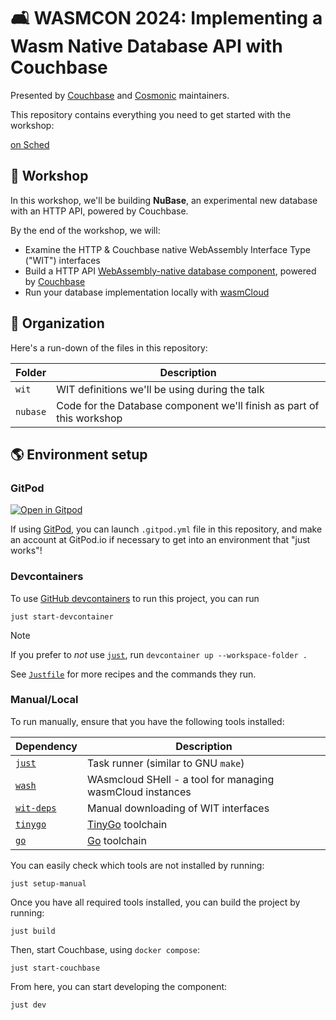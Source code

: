 # 🛋 WASMCON 2024: Implementing a Wasm Native Database API with Couchbase

Presented by [Couchbase][couchbase] and [Cosmonic][cosmonic] maintainers.

This repository contains everything you need to get started with the workshop:

[on Sched](https://wasmcon24.sched.com/event/ceac3a35d773d3c7498156218db7e22e)

[cosmonic]: https://cosmonic.com/
[couchbase]: https://couchbase.com/

## 👷 Workshop

In this workshop, we'll be building **NuBase**, an experimental new database with an HTTP API,
powered by Couchbase.

By the end of the workshop, we will:

- Examine the HTTP & Couchbase native WebAssembly Interface Type ("WIT") interfaces
- Build a HTTP API [WebAssembly-native database component][wasmcloud-docs-component], powered by [Couchbase][couchbase]
- Run your database implementation locally with [wasmCloud][wasmcloud]

[wasmcloud-docs-component]: https://wasmcloud.com/docs/concepts/components
[wasmCloud]: https://wasmcloud.com

## 📂 Organization

Here's a run-down of the files in this repository:

| Folder            | Description                                                           |
|-------------------|-----------------------------------------------------------------------|
| `wit`             | WIT definitions we'll be using during the talk                        |
| `nubase`          | Code for the Database component we'll finish as part of this workshop |

## 🌎 Environment setup

### GitPod

[![Open in Gitpod](https://gitpod.io/button/open-in-gitpod.svg)](https://gitpod.io/#https://github.com/vados-cosmonic/wasmcon2024-couchbase-workshop)

If using [GitPod][gitpod], you can launch `.gitpod.yml` file in this repository, and make an account at GitPod.io if necessary to get into an environment that "just works"!

[gitpod]: https://gitpod.io

### Devcontainers

To use [GitHub devcontainers][devcontainers] to run this project, you can run

```console
just start-devcontainer
```

> [!NOTE]
> If you prefer to *not* use [`just`][just], run `devcontainer up --workspace-folder .`
>
> See [`Justfile`](./Justfile) for more recipes and the commands they run.

[devcontainers]: https://github.com/devcontainers/cli

### Manual/Local

To run manually, ensure that you have the following tools installed:

| Dependency             | Description                                               |
|------------------------|-----------------------------------------------------------|
| [`just`][just]         | Task runner (similar to GNU `make`)                       |
| [`wash`][wash]         | WAsmcloud SHell - a tool for managing wasmCloud instances |
| [`wit-deps`][wit-deps] | Manual downloading of WIT interfaces                      |
| [`tinygo`][tinygo]     | [TinyGo][tinygo] toolchain                                |
| [`go`][go]             | [Go][go] toolchain                                        |

[just]: https://github.com/casey/just
[wash]: https://wasmcloud.com/docs/installation
[tinygo]: https://tinygo.org/
[go]: https://go.dev/
[wit-deps]: https://github.com/bytecodealliance/wit-deps

You can easily check which tools are not installed by running:

```console
just setup-manual
```

Once you have all required tools installed, you can build the project by running:

```console
just build
```

Then, start Couchbase, using `docker compose`:

```console
just start-couchbase
```

From here, you can start developing the component:

```console
just dev
```
